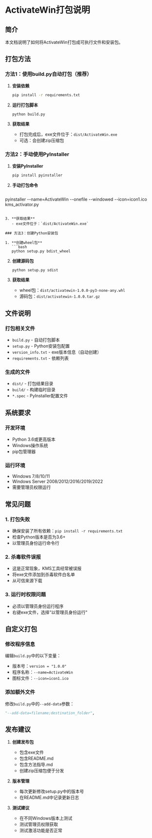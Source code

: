 # ActivateWin打包说明

## 简介
本文档说明了如何将ActivateWin打包成可执行文件和安装包。

## 打包方法

### 方法1：使用build.py自动打包（推荐）

1. **安装依赖**
   ```bash
   pip install -r requirements.txt
   ```

2. **运行打包脚本**
   ```bash
   python build.py
   ```

3. **获取结果**
   - 打包完成后，exe文件位于：`dist/ActivateWin.exe`
   - 可选：会创建zip压缩包

### 方法2：手动使用PyInstaller

1. **安装PyInstaller**
   ```bash
   pip install pyinstaller
   ```

2. **手动打包命令**
   ```bash
pyinstaller --name=ActivateWin --onefile --windowed --icon=icon1.ico kms_activator.py
```

3. **获取结果**
   - exe文件位于：`dist/ActivateWin.exe`

### 方法3：创建Python安装包

1. **创建wheel包**
   ```bash
   python setup.py bdist_wheel
   ```

2. **创建源码包**
   ```bash
   python setup.py sdist
   ```

3. **获取结果**
   - wheel包：`dist/activatewin-1.0.0-py3-none-any.whl`
   - 源码包：`dist/activatewin-1.0.0.tar.gz`

## 文件说明

### 打包相关文件
- `build.py` - 自动打包脚本
- `setup.py` - Python安装包配置
- `version_info.txt` - exe版本信息（自动创建）
- `requirements.txt` - 依赖列表

### 生成的文件
- `dist/` - 打包结果目录
- `build/` - 构建临时目录
- `*.spec` - PyInstaller配置文件

## 系统要求

### 开发环境
- Python 3.6或更高版本
- Windows操作系统
- pip包管理器

### 运行环境
- Windows 7/8/10/11
- Windows Server 2008/2012/2016/2019/2022
- 需要管理员权限运行

## 常见问题

### 1. 打包失败
- 确保安装了所有依赖：`pip install -r requirements.txt`
- 检查Python版本是否为3.6+
- 以管理员身份运行命令行

### 2. 杀毒软件误报
- 这是正常现象，KMS工具经常被误报
- 将exe文件添加到杀毒软件白名单
- 从可信来源下载

### 3. 运行时权限问题
- 必须以管理员身份运行程序
- 右键exe文件，选择"以管理员身份运行"

## 自定义打包

### 修改程序信息
编辑`build.py`中的以下变量：
- 版本号：`version = "1.0.0"`
- 程序名称：`--name=ActivateWin`
- 图标文件：`--icon=icon1.ico`

### 添加额外文件
修改`build.py`中的`--add-data`参数：
```python
"--add-data=filename;destination_folder",
```

## 发布建议

1. **创建发布包**
   - 包含exe文件
   - 包含README.md
   - 包含方法指导.md
   - 创建zip压缩包便于分发

2. **版本管理**
   - 每次更新修改setup.py中的版本号
   - 在README.md中记录更新日志

3. **测试建议**
   - 在不同Windows版本上测试
   - 测试管理员权限获取
   - 测试激活功能是否正常
